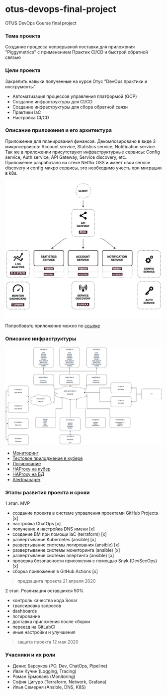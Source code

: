 # otus-devops-final-project

OTUS DevOps Course final project

### Тема проекта

Создание процесса непрерывной поставки для приложения "Piggymetrics" с применением Практик CI/CD и быстрой обратной связью

### Цели проекта

Закрепить навыки полученные на курсе Отус "DevOps практики и инструменты"

 - Автоматизация процессов управления платформой (GCP)
 - Создание инфраструктуры для CI/CD
 - Создание инфраструктуры для сбора обратной связи
 - Практики IaC
 - Настройка CI/CD

### Описание приложения и его архитектура

Приложение для планирования финансов. Декомпозировано в виде 3 микросервисов: Account service, Statistics service, Notification service.
Так же в приложении присутствуют инфраструктурные сервисы: Config service, Auth service, API Gateway, Service discovery, etc..  
Приложение разработано на стеке Netflix OSS и имеет свои service discovery и config микро сервисы, это необходимо учесть при миграции в k8s. 

![Image of app architecture](docs/architecture.png)

Попробовать приложение можно по [ссылке](http://35.240.15.150)

### Описание инфраструктуры

![Image of infrastructure](docs/infra.jpg)

 - [Мониторинг](https://zabbix.semernya.ru)
 - [Тестовое прилоджение в кубере](https://test.semernya.ru)
 - [Логирование](https://kibana.semernya.ru)
 - [HAProxy на кубер](https://hapk8s.semernya.ru/ )
 - [HAProxy на БД](https://hap.semernya.ru)
 - [Alertmanager](https://alertmanager.semernya.ru)

### Этапы развития проекта и сроки

1 этап. MVP

 - создание проекта в системе управления проектами GitHub Projects [x]
 - настройка ChatOps [x]
 - получение и настройка DNS имени [x]
 - создание ВМ при помощи IaC (terraform) [x]
 - развертывание Kubernetes (ansible) [x]
 - развертывание системы логирования (ansible) [x]
 - развертывание системы мониторинга (ansible) [x]
 - развертывание системы алертинга (ansible) [x]
 - проверка безопасности приложения с помощью Snyk (DevSecOps) [x]
 - сборка приложения в GitHub Actions [x]
 
 > предзащита проекта 21 апреля 2020

2 этап. Реализация оставшихся 50%

 - контроль качества кода Sonar
 - трассировка запросов
 - dashboards
 - логирование  
 - доставка приложения после сборки
 - переезд на GitLabCI
 - иные настройки и улучшения
 
 > защита проекта 12 мая 2020

### Учасники и их роли

 - Денис Барсуков (PO, Dev, ChatOps, Pipeline)
 - Иван Кучин (Logging, Tracing)
 - Роман Ермолаев (Monitoring)
 - София Цигуро (Terraform, Network, Grafana)
 - Илья Семерня (Ansible, DNS, K8S)
 
